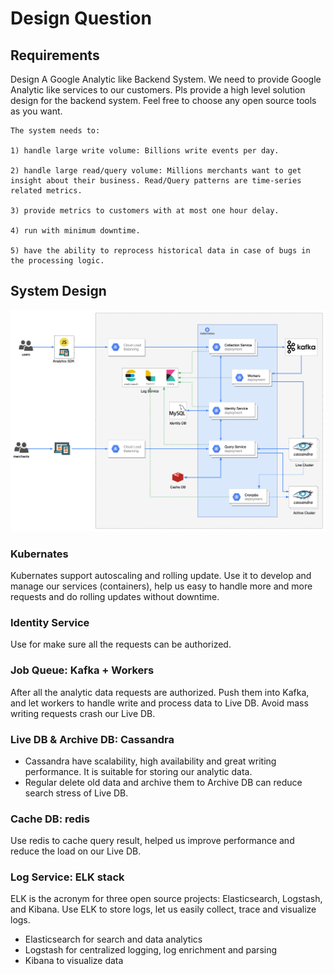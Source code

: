 # Design Question
## Requirements
Design A Google Analytic like Backend System.
    We need to provide Google Analytic like services to our customers. Pls provide a high level solution design for the backend system. Feel free to choose any open source tools as you want.
	
	The system needs to:

	1) handle large write volume: Billions write events per day.
	
	2) handle large read/query volume: Millions merchants want to get insight about their business. Read/Query patterns are time-series related metrics. 
	
	3) provide metrics to customers with at most one hour delay.
	
	4) run with minimum downtime.
	
	5) have the ability to reprocess historical data in case of bugs in the processing logic.

## System Design
![system.png](./system.png)

### Kubernates
Kubernates support autoscaling and rolling update. Use it to develop and manage our services (containers), help us easy to handle more and more requests and do rolling updates without downtime.

### Identity Service
Use for make sure all the requests can be authorized.

### Job Queue: Kafka + Workers
After all the analytic data requests are authorized. Push them into Kafka, and let workers to handle write and process data to Live DB. Avoid mass writing requests crash our Live DB.

### Live DB & Archive DB: Cassandra
- Cassandra have scalability, high availability and great writing performance. It is suitable for storing our analytic data.
- Regular delete old data and archive them to Archive DB can reduce search stress of Live DB.

### Cache DB: redis
Use redis to cache query result, helped us improve performance and reduce the load on our Live DB.

### Log Service: ELK stack
ELK is the acronym for three open source projects: Elasticsearch, Logstash, and Kibana. Use ELK to store logs, let us easily collect, trace and visualize logs.
- Elasticsearch for search and data analytics
- Logstash for centralized logging, log enrichment and parsing
- Kibana to visualize data

